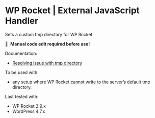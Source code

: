 # WP Rocket | External JavaScript Handler

Sets a custom tmp directory for WP Rocket.

📝&#160;&#160;**Manual code edit required before use!**

Documentation:
* [Resolving issue with tmp directory](http://docs.wp-rocket.me/article/841-resolving-issue-with-tmp-directory)

To be used with:
* any setup where WP Rocket cannot write to the server’s default tmp directory.

Last tested with:
* WP Rocket 2.9.x
* WordPress 4.7.x
